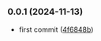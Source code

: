 ## <small>0.0.1 (2024-11-13)</small>

* first commit ([4f6848b](https://github.com/mjancarik/esmj-task/commit/4f6848b))



